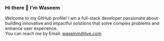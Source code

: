 ### Hi there 👋 I'm Waseem   
Welcome to my GitHub profile! I am a full-stack developer passionate about building innovative and impactful solutions that solve complex problems and enhance user experience. <br>
You can reach me by Email: wasemm@live.com

<!--
**altinawiwaseem/altinawiwaseem** is a ✨ _special_ ✨ repository because its `README.md` (this file) appears on your GitHub profile.

Here are some ideas to get you started:

- 🔭 I’m currently working on ...
- 🌱 I’m currently learning ...
- 👯 I’m looking to collaborate on ...
- 🤔 I’m looking for help with ...
- 💬 Ask me about ...
- 📫 How to reach me: ...
- 😄 Pronouns: ...
- ⚡ Fun fact: ...
-->
